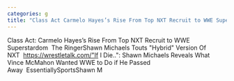 ```yaml
---
categories: g
title: "Class Act Carmelo Hayes’s Rise From Top NXT Recruit to WWE Superstardom  The Ringer"
---
```

Class Act: Carmelo Hayes’s Rise From Top NXT Recruit to WWE Superstardom&nbsp;&nbsp;The RingerShawn Michaels Touts "Hybrid" Version Of NXT&nbsp;&nbsp;https://wrestletalk.com/"If I Die..": Shawn Michaels Reveals What Vince McMahon Wanted WWE to Do if He Passed Away&nbsp;&nbsp;EssentiallySportsShawn M